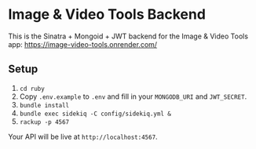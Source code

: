 # Image & Video Tools Backend

This is the Sinatra + Mongoid + JWT backend for the Image & Video Tools app:
https://image-video-tools.onrender.com/

## Setup

1. `cd ruby`
2. Copy `.env.example` to `.env` and fill in your `MONGODB_URI` and `JWT_SECRET`.
3. `bundle install`
4. `bundle exec sidekiq -C config/sidekiq.yml &`
5. `rackup -p 4567`

Your API will be live at `http://localhost:4567`.

